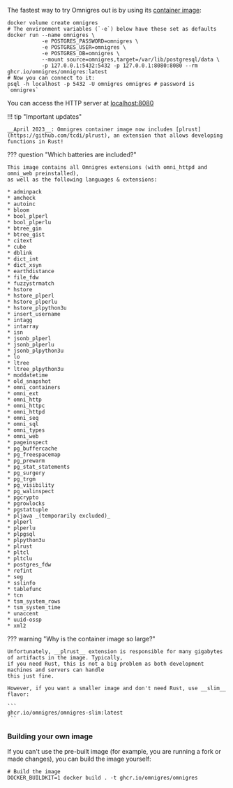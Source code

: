 The fastest way to try Omnigres out is by using
its [container image](https://github.com/omnigres/omnigres/pkgs/container/omnigres):

```shell
docker volume create omnigres
# The environment variables (`-e`) below have these set as defaults
docker run --name omnigres \
           -e POSTGRES_PASSWORD=omnigres \
           -e POSTGRES_USER=omnigres \
           -e POSTGRES_DB=omnigres \
           --mount source=omnigres,target=/var/lib/postgresql/data \
           -p 127.0.0.1:5432:5432 -p 127.0.0.1:8080:8080 --rm ghcr.io/omnigres/omnigres:latest
# Now you can connect to it:
psql -h localhost -p 5432 -U omnigres omnigres # password is `omnigres`
```

You can access the HTTP server at [localhost:8080](http://localhost:8080)

!!! tip "Important updates"

    __April 2023__: Omnigres container image now includes [plrust](https://github.com/tcdi/plrust), an extension that allows developing
    functions in Rust!

??? question "Which batteries are included?"

    This image contains all Omnigres extensions (with omni_httpd and omni_web preinstalled),
    as well as the following languages & extensions:
    
    * adminpack
    * amcheck
    * autoinc
    * bloom
    * bool_plperl
    * bool_plperlu
    * btree_gin
    * btree_gist
    * citext
    * cube
    * dblink
    * dict_int
    * dict_xsyn
    * earthdistance
    * file_fdw
    * fuzzystrmatch
    * hstore
    * hstore_plperl
    * hstore_plperlu
    * hstore_plpython3u
    * insert_username
    * intagg
    * intarray
    * isn
    * jsonb_plperl
    * jsonb_plperlu
    * jsonb_plpython3u
    * lo
    * ltree
    * ltree_plpython3u
    * moddatetime
    * old_snapshot
    * omni_containers
    * omni_ext
    * omni_http
    * omni_httpc
    * omni_httpd
    * omni_seq
    * omni_sql
    * omni_types
    * omni_web
    * pageinspect
    * pg_buffercache
    * pg_freespacemap
    * pg_prewarm
    * pg_stat_statements
    * pg_surgery
    * pg_trgm
    * pg_visibility
    * pg_walinspect
    * pgcrypto
    * pgrowlocks
    * pgstattuple
    * pljava _(temporarily excluded)_
    * plperl
    * plperlu
    * plpgsql
    * plpython3u
    * plrust
    * pltcl
    * pltclu
    * postgres_fdw
    * refint
    * seg
    * sslinfo
    * tablefunc
    * tcn
    * tsm_system_rows
    * tsm_system_time
    * unaccent
    * uuid-ossp
    * xml2

??? warning "Why is the container image so large?"

    Unfortunately, __plrust__ extension is responsible for many gigabytes of artifacts in the image. Typically,
    if you need Rust, this is not a big problem as both development machines and servers can handle
    this just fine.

    However, if you want a smaller image and don't need Rust, use __slim__ flavor:

    ```
    ghcr.io/omnigres/omnigres-slim:latest
    ```

### Building your own image

If you can't use the pre-built image (for example, you are running a fork or made changes), you can build the image
yourself:

```shell
# Build the image
DOCKER_BUILDKIT=1 docker build . -t ghcr.io/omnigres/omnigres
```
